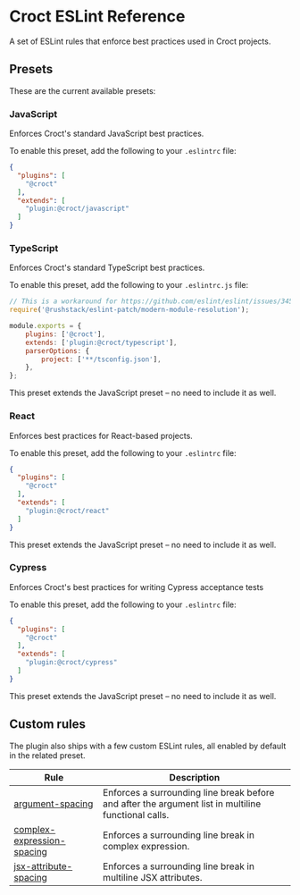 # Croct ESLint Reference

A set of ESLint rules that enforce best practices used in Croct projects.

## Presets

These are the current available presets:

### JavaScript

Enforces Croct's standard JavaScript best practices.

To enable this preset, add the following to your `.eslintrc` file:

```json
{
  "plugins": [
    "@croct"
  ],
  "extends": [
    "plugin:@croct/javascript"
  ]
}
```

### TypeScript

Enforces Croct's standard TypeScript best practices.

To enable this preset, add the following to your `.eslintrc.js` file:

```js
// This is a workaround for https://github.com/eslint/eslint/issues/3458
require('@rushstack/eslint-patch/modern-module-resolution');

module.exports = {
    plugins: ['@croct'],
    extends: ['plugin:@croct/typescript'],
    parserOptions: {
        project: ['**/tsconfig.json'],
    },
};
```

This preset extends the JavaScript preset – no need to include it as well.

### React

Enforces best practices for React-based projects.

To enable this preset, add the following to your `.eslintrc` file:

```json
{
  "plugins": [
    "@croct"
  ],
  "extends": [
    "plugin:@croct/react"
  ]
}
```

This preset extends the JavaScript preset – no need to include it as well.

### Cypress

Enforces Croct's best practices for writing Cypress acceptance tests

To enable this preset, add the following to your `.eslintrc` file:

```json
{
  "plugins": [
    "@croct"
  ],
  "extends": [
    "plugin:@croct/cypress"
  ]
}
```

This preset extends the JavaScript preset – no need to include it as well.

## Custom rules

The plugin also ships with a few custom ESLint rules, all enabled by default in the related preset.

| Rule                                                              | Description                                                                                         |
|-------------------------------------------------------------------|-----------------------------------------------------------------------------------------------------|
| [argument-spacing](rules/argument-spacing.md)                     | Enforces a surrounding line break before and after the argument list in multiline functional calls. |
| [complex-expression-spacing](rules/complex-expression-spacing.md) | Enforces a surrounding line break in complex expression.                                            |
| [jsx-attribute-spacing](rules/jsx-attribute-spacing.md)           | Enforces a surrounding line break in multiline JSX attributes.                                      |
